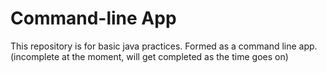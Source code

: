 # Command-line App

This repository is for basic java practices. Formed as a command line app. (incomplete at the moment, will get completed as the time goes on)
